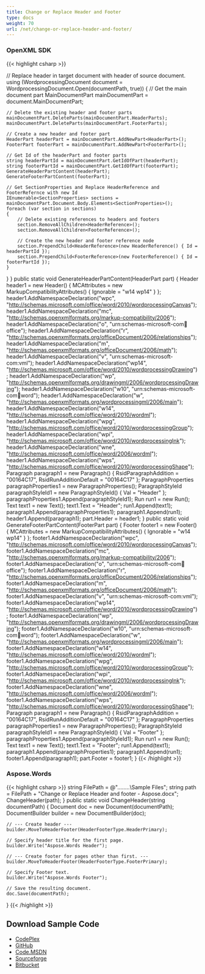 ```yaml
---
title: Change or Replace Header and Footer
type: docs
weight: 70
url: /net/change-or-replace-header-and-footer/
---
```


### OpenXML SDK

{{< highlight csharp >}}

// Replace header in target document with header of source document.
using (WordprocessingDocument document = WordprocessingDocument.Open(documentPath, true))
{
    // Get the main document part
    MainDocumentPart mainDocumentPart = document.MainDocumentPart;

    // Delete the existing header and footer parts
    mainDocumentPart.DeleteParts(mainDocumentPart.HeaderParts);
    mainDocumentPart.DeleteParts(mainDocumentPart.FooterParts);

    // Create a new header and footer part
    HeaderPart headerPart = mainDocumentPart.AddNewPart<HeaderPart>();
    FooterPart footerPart = mainDocumentPart.AddNewPart<FooterPart>();

    // Get Id of the headerPart and footer parts
    string headerPartId = mainDocumentPart.GetIdOfPart(headerPart);
    string footerPartId = mainDocumentPart.GetIdOfPart(footerPart);
    GenerateHeaderPartContent(headerPart);
    GenerateFooterPartContent(footerPart);

    // Get SectionProperties and Replace HeaderReference and FooterRefernce with new Id
    IEnumerable<SectionProperties> sections = mainDocumentPart.Document.Body.Elements<SectionProperties>();
    foreach (var section in sections)
    {
        // Delete existing references to headers and footers
        section.RemoveAllChildren<HeaderReference>();
        section.RemoveAllChildren<FooterReference>();

        // Create the new header and footer reference node
        section.PrependChild<HeaderReference>(new HeaderReference() { Id = headerPartId });
        section.PrependChild<FooterReference>(new FooterReference() { Id = footerPartId });
    }
}
}
public static void GenerateHeaderPartContent(HeaderPart part)
{
Header header1 = new Header() { MCAttributes = new MarkupCompatibilityAttributes() { Ignorable = "w14 wp14" } };
header1.AddNamespaceDeclaration("wpc", "http://schemas.microsoft.com/office/word/2010/wordprocessingCanvas");
header1.AddNamespaceDeclaration("mc", "http://schemas.openxmlformats.org/markup-compatibility/2006");
header1.AddNamespaceDeclaration("o", "urn:schemas-microsoft-com:office:office");
header1.AddNamespaceDeclaration("r", "http://schemas.openxmlformats.org/officeDocument/2006/relationships");
header1.AddNamespaceDeclaration("m", "http://schemas.openxmlformats.org/officeDocument/2006/math");
header1.AddNamespaceDeclaration("v", "urn:schemas-microsoft-com:vml");
header1.AddNamespaceDeclaration("wp14", "http://schemas.microsoft.com/office/word/2010/wordprocessingDrawing");
header1.AddNamespaceDeclaration("wp", "http://schemas.openxmlformats.org/drawingml/2006/wordprocessingDrawing");
header1.AddNamespaceDeclaration("w10", "urn:schemas-microsoft-com:office:word");
header1.AddNamespaceDeclaration("w", "http://schemas.openxmlformats.org/wordprocessingml/2006/main");
header1.AddNamespaceDeclaration("w14", "http://schemas.microsoft.com/office/word/2010/wordml");
header1.AddNamespaceDeclaration("wpg", "http://schemas.microsoft.com/office/word/2010/wordprocessingGroup");
header1.AddNamespaceDeclaration("wpi", "http://schemas.microsoft.com/office/word/2010/wordprocessingInk");
header1.AddNamespaceDeclaration("wne", "http://schemas.microsoft.com/office/word/2006/wordml");
header1.AddNamespaceDeclaration("wps", "http://schemas.microsoft.com/office/word/2010/wordprocessingShape");
Paragraph paragraph1 = new Paragraph() { RsidParagraphAddition = "00164C17", RsidRunAdditionDefault = "00164C17" };
ParagraphProperties paragraphProperties1 = new ParagraphProperties();
ParagraphStyleId paragraphStyleId1 = new ParagraphStyleId() { Val = "Header" };
paragraphProperties1.Append(paragraphStyleId1);
Run run1 = new Run();
Text text1 = new Text();
text1.Text = "Header";
run1.Append(text1);
paragraph1.Append(paragraphProperties1);
paragraph1.Append(run1);
header1.Append(paragraph1);
part.Header = header1;
}
public static void GenerateFooterPartContent(FooterPart part)
{
Footer footer1 = new Footer() { MCAttributes = new MarkupCompatibilityAttributes() { Ignorable = "w14 wp14" } };
footer1.AddNamespaceDeclaration("wpc", "http://schemas.microsoft.com/office/word/2010/wordprocessingCanvas");
footer1.AddNamespaceDeclaration("mc", "http://schemas.openxmlformats.org/markup-compatibility/2006");
footer1.AddNamespaceDeclaration("o", "urn:schemas-microsoft-com:office:office");
footer1.AddNamespaceDeclaration("r", "http://schemas.openxmlformats.org/officeDocument/2006/relationships");
footer1.AddNamespaceDeclaration("m", "http://schemas.openxmlformats.org/officeDocument/2006/math");
footer1.AddNamespaceDeclaration("v", "urn:schemas-microsoft-com:vml");
footer1.AddNamespaceDeclaration("wp14", "http://schemas.microsoft.com/office/word/2010/wordprocessingDrawing");
footer1.AddNamespaceDeclaration("wp", "http://schemas.openxmlformats.org/drawingml/2006/wordprocessingDrawing");
footer1.AddNamespaceDeclaration("w10", "urn:schemas-microsoft-com:office:word");
footer1.AddNamespaceDeclaration("w", "http://schemas.openxmlformats.org/wordprocessingml/2006/main");
footer1.AddNamespaceDeclaration("w14", "http://schemas.microsoft.com/office/word/2010/wordml");
footer1.AddNamespaceDeclaration("wpg", "http://schemas.microsoft.com/office/word/2010/wordprocessingGroup");
footer1.AddNamespaceDeclaration("wpi", "http://schemas.microsoft.com/office/word/2010/wordprocessingInk");
footer1.AddNamespaceDeclaration("wne", "http://schemas.microsoft.com/office/word/2006/wordml");
footer1.AddNamespaceDeclaration("wps", "http://schemas.microsoft.com/office/word/2010/wordprocessingShape");
Paragraph paragraph1 = new Paragraph() { RsidParagraphAddition = "00164C17", RsidRunAdditionDefault = "00164C17" };
ParagraphProperties paragraphProperties1 = new ParagraphProperties();
ParagraphStyleId paragraphStyleId1 = new ParagraphStyleId() { Val = "Footer" };
paragraphProperties1.Append(paragraphStyleId1);
Run run1 = new Run();
Text text1 = new Text();
text1.Text = "Footer";
run1.Append(text1);
paragraph1.Append(paragraphProperties1);
paragraph1.Append(run1);
footer1.Append(paragraph1);
part.Footer = footer1;
}
{{< /highlight >}}

### Aspose.Words

{{< highlight csharp >}}
string FilePath = @"..\..\..\..\Sample Files\";
string path = FilePath + "Change or Replace Header and footer - Aspose.docx";
ChangeHeader(path);
}
public static void ChangeHeader(string documentPath)
{
    Document doc = new Document(documentPath);
    DocumentBuilder builder = new DocumentBuilder(doc);

    // --- Create header ---
    builder.MoveToHeaderFooter(HeaderFooterType.HeaderPrimary);

    // Specify header title for the first page.
    builder.Write("Aspose.Words Header");

    // --- Create footer for pages other than first. ---
    builder.MoveToHeaderFooter(HeaderFooterType.FooterPrimary);

    // Specify Footer text.
    builder.Write("Aspose.Words Footer");

    // Save the resulting document.
    doc.Save(documentPath);
}
{{< /highlight >}}

## Download Sample Code

- [CodePlex](https://asposewordsopenxml.codeplex.com/releases/view/620544)
- [GitHub](https://github.com/aspose-words/Aspose.Words-for-.NET/releases/tag/AsposeWordsVsOpenXMLv1.2)
- [Code.MSDN](https://code.msdn.microsoft.com/Code-Comparison-of-Common-4ffff4d7#content)
- [Sourceforge](https://sourceforge.net/projects/asposeopenxml/files/Aspose.Words%20Vs%20OpenXML/Change%20or%20Replace%20Header%20and%20footer%20in%20Word%20\(Aspose.Words\).zip/download)
- [Bitbucket](https://bitbucket.org/asposemarketplace/aspose-for-openxml/wiki/Change%20or%20Replace%20Header%20and%20footer)
